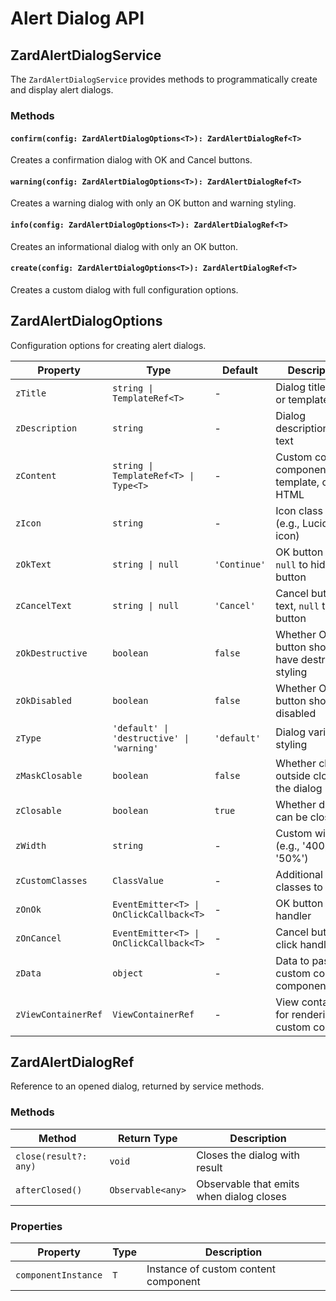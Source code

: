 # Alert Dialog API

## ZardAlertDialogService

The `ZardAlertDialogService` provides methods to programmatically create and display alert dialogs.

### Methods

#### `confirm(config: ZardAlertDialogOptions<T>): ZardAlertDialogRef<T>`

Creates a confirmation dialog with OK and Cancel buttons.

#### `warning(config: ZardAlertDialogOptions<T>): ZardAlertDialogRef<T>`

Creates a warning dialog with only an OK button and warning styling.

#### `info(config: ZardAlertDialogOptions<T>): ZardAlertDialogRef<T>`

Creates an informational dialog with only an OK button.

#### `create(config: ZardAlertDialogOptions<T>): ZardAlertDialogRef<T>`

Creates a custom dialog with full configuration options.

## ZardAlertDialogOptions

Configuration options for creating alert dialogs.

| Property            | Type                                      | Default      | Description                                       |
| ------------------- | ----------------------------------------- | ------------ | ------------------------------------------------- |
| `zTitle`            | `string \| TemplateRef<T>`                | -            | Dialog title text or template                     |
| `zDescription`      | `string`                                  | -            | Dialog description/body text                      |
| `zContent`          | `string \| TemplateRef<T> \| Type<T>`     | -            | Custom content component, template, or HTML       |
| `zIcon`             | `string`                                  | -            | Icon class name (e.g., Lucide icon)               |
| `zOkText`           | `string \| null`                          | `'Continue'` | OK button text, `null` to hide button             |
| `zCancelText`       | `string \| null`                          | `'Cancel'`   | Cancel button text, `null` to hide button         |
| `zOkDestructive`    | `boolean`                                 | `false`      | Whether OK button should have destructive styling |
| `zOkDisabled`       | `boolean`                                 | `false`      | Whether OK button should be disabled              |
| `zType`             | `'default' \| 'destructive' \| 'warning'` | `'default'`  | Dialog variant styling                            |
| `zMaskClosable`     | `boolean`                                 | `false`      | Whether clicking outside closes the dialog        |
| `zClosable`         | `boolean`                                 | `true`       | Whether dialog can be closed                      |
| `zWidth`            | `string`                                  | -            | Custom width (e.g., '400px', '50%')               |
| `zCustomClasses`    | `ClassValue`                              | -            | Additional CSS classes to apply                   |
| `zOnOk`             | `EventEmitter<T> \| OnClickCallback<T>`   | -            | OK button click handler                           |
| `zOnCancel`         | `EventEmitter<T> \| OnClickCallback<T>`   | -            | Cancel button click handler                       |
| `zData`             | `object`                                  | -            | Data to pass to custom content components         |
| `zViewContainerRef` | `ViewContainerRef`                        | -            | View container for rendering custom content       |

## ZardAlertDialogRef

Reference to an opened dialog, returned by service methods.

### Methods

| Method                | Return Type       | Description                              |
| --------------------- | ----------------- | ---------------------------------------- |
| `close(result?: any)` | `void`            | Closes the dialog with result            |
| `afterClosed()`       | `Observable<any>` | Observable that emits when dialog closes |

### Properties

| Property            | Type | Description                          |
| ------------------- | ---- | ------------------------------------ |
| `componentInstance` | `T`  | Instance of custom content component |
